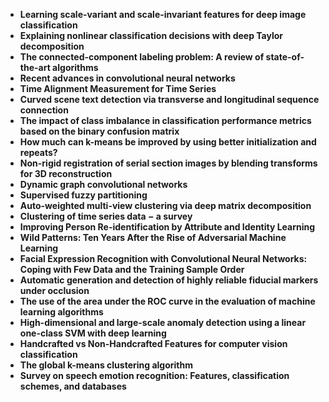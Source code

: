 

<ul>
  
 <li><b><a target="_blank" href="https://github.com/manjunath5496/Most-Popular-Pattern-Recognition-Articles/blob/master/ppr(1).pdf" style="text-decoration:none;">Learning scale-variant and scale-invariant features for deep image classification</a></b></li>
  
<li><b><a target="_blank" href="https://github.com/manjunath5496/Most-Popular-Pattern-Recognition-Articles/blob/master/ppr(2).pdf" style="text-decoration:none;">Explaining nonlinear classification decisions with deep Taylor decomposition</a></b></li>

<li><b><a target="_blank" href="https://github.com/manjunath5496/Most-Popular-Pattern-Recognition-Articles/blob/master/ppr(3).pdf" style="text-decoration:none;">The connected-component labeling problem: A review of state-of-the-art algorithms</a></b></li>                         
  <li><b><a target="_blank" href="https://github.com/manjunath5496/Most-Popular-Pattern-Recognition-Articles/blob/master/ppr(4).pdf" style="text-decoration:none;">Recent advances in convolutional neural networks</a></b></li>  
     <li><b><a target="_blank" href="https://github.com/manjunath5496/Most-Popular-Pattern-Recognition-Articles/blob/master/ppr(5).pdf" style="text-decoration:none;">Time Alignment Measurement for Time Series</a></b></li>  
      <li><b><a target="_blank" href="https://github.com/manjunath5496/Most-Popular-Pattern-Recognition-Articles/blob/master/ppr(6).pdf" style="text-decoration:none;">Curved scene text detection via transverse and longitudinal sequence connection</a></b></li>  
  
  <li><b><a target="_blank" href="https://github.com/manjunath5496/Most-Popular-Pattern-Recognition-Articles/blob/master/ppr(7).pdf" style="text-decoration:none;">The impact of class imbalance in classification performance metrics based on the binary confusion matrix </a></b></li>  

<li><b><a target="_blank" href="https://github.com/manjunath5496/Most-Popular-Pattern-Recognition-Articles/blob/master/ppr(8).pdf" style="text-decoration:none;">How much can k-means be improved by using better initialization and repeats? </a></b></li>  

 <li><b><a target="_blank" href="https://github.com/manjunath5496/Most-Popular-Pattern-Recognition-Articles/blob/master/ppr(9).pdf" style="text-decoration:none;">Non-rigid registration of serial section images by blending transforms for 3D reconstruction</a></b></li>  

<li><b><a target="_blank" href="https://github.com/manjunath5496/Most-Popular-Pattern-Recognition-Articles/blob/master/ppr(10).pdf" style="text-decoration:none;">Dynamic graph convolutional networks</a></b></li>  

 <li><b><a target="_blank" href="https://github.com/manjunath5496/Most-Popular-Pattern-Recognition-Articles/blob/master/ppr(11).pdf" style="text-decoration:none;">Supervised fuzzy partitioning</a></b></li>
  
<li><b><a target="_blank" href="https://github.com/manjunath5496/Most-Popular-Pattern-Recognition-Articles/blob/master/ppr(12).pdf" style="text-decoration:none;">Auto-weighted multi-view clustering via deep matrix decomposition</a></b></li>

<li><b><a target="_blank" href="https://github.com/manjunath5496/Most-Popular-Pattern-Recognition-Articles/blob/master/ppr(13).pdf" style="text-decoration:none;">Clustering of time series data &minus; a survey</a></b></li>                         
  <li><b><a target="_blank" href="https://github.com/manjunath5496/Most-Popular-Pattern-Recognition-Articles/blob/master/ppr(14).pdf" style="text-decoration:none;">Improving Person Re-identification by Attribute and Identity Learning</a></b></li>  
     <li><b><a target="_blank" href="https://github.com/manjunath5496/Most-Popular-Pattern-Recognition-Articles/blob/master/ppr(15).pdf" style="text-decoration:none;">Wild Patterns: Ten Years After the Rise of Adversarial Machine Learning</a></b></li>  
  <li><b><a target="_blank" href="https://github.com/manjunath5496/Most-Popular-Pattern-Recognition-Articles/blob/master/ppr(16).pdf" style="text-decoration:none;">Facial Expression Recognition with Convolutional Neural Networks: Coping with Few Data and the Training Sample Order</a></b></li>  
  <li><b><a target="_blank" href="https://github.com/manjunath5496/Most-Popular-Pattern-Recognition-Articles/blob/master/ppr(17).pdf" style="text-decoration:none;">Automatic generation and detection of highly reliable fiducial markers under occlusion</a></b></li>  

<li><b><a target="_blank" href="https://github.com/manjunath5496/Most-Popular-Pattern-Recognition-Articles/blob/master/ppr(18).pdf" style="text-decoration:none;">The use of the area under the ROC curve in the evaluation of machine learning algorithms</a></b></li>  

  <li><b><a target="_blank" href="https://github.com/manjunath5496/Most-Popular-Pattern-Recognition-Articles/blob/master/ppr(19).pdf" style="text-decoration:none;">High-dimensional and large-scale anomaly detection using a linear one-class SVM with deep learning</a></b></li>  
     <li><b><a target="_blank" href="https://github.com/manjunath5496/Most-Popular-Pattern-Recognition-Articles/blob/master/ppr(20).pdf" style="text-decoration:none;">Handcrafted vs Non-Handcrafted Features for computer vision classification</a></b></li>  
 
  <li><b><a target="_blank" href="https://github.com/manjunath5496/Most-Popular-Pattern-Recognition-Articles/blob/master/ppr(21).pdf" style="text-decoration:none;">The global k-means clustering algorithm</a></b></li>  

<li><b><a target="_blank" href="https://github.com/manjunath5496/Most-Popular-Pattern-Recognition-Articles/blob/master/ppr(22).pdf" style="text-decoration:none;">Survey on speech emotion recognition: Features, classification schemes, and databases</a></b></li>  

 

</ul>
